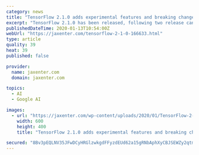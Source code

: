 ```yaml
---
category: news
title: "TensorFlow 2.1.0 adds experimental features and breaking changes"
excerpt: "TensorFlow 2.1.0 has been released, following two release candidates. The final version of the machine learning platform includes new features and breaking changes. Meanwhile, Python 2.7 has reached its end of life and is no longer supported by TensorFlow."
publishedDateTime: 2020-01-13T10:54:00Z
webUrl: "https://jaxenter.com/tensorflow-2-1-0-166633.html"
type: article
quality: 39
heat: 39
published: false

provider:
  name: jaxenter.com
  domain: jaxenter.com

topics:
  - AI
  - Google AI

images:
  - url: "https://jaxenter.com/wp-content/uploads/2020/01/TensorFlow-2-1-0.jpg"
    width: 600
    height: 400
    title: "TensorFlow 2.1.0 adds experimental features and breaking changes"

secured: "8Bv3pEQLNV35JFwDCyHRGlzwkgdFFyzdEUd62a15gRNbAphXyCBJSEWZy2qtmEtA3oeqHSVcOpgcJVs7EriQ7KviySKwDiJxagnFbZdW2+cMYN4p4Fr/OGwBjyq/RlmN6QRv3qxm9FRzoQq+bAGT2xyvuedRmWd10WICDqnBQUxoyrrVoOuXgfIP6yoaB/iH0pHpn/NWXrIwc7I3Kc/8kw6xfQ7ztU9bgL42Eib2oVH8lZW8AaEUlZJy6hSs9Y1FgIlDk7bBQyvUaFOn4YtvJ5Hd66KOzIFO3hvXWat4f1QXxkvraYSzYN464Rz7TpJ6;OJGs+aPmp+YanaM1CWN9sQ=="
---
```


